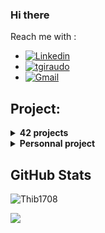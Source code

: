 ### Hi there

Reach me with :
  * [![Linkedin](https://img.shields.io/static/v1?label=&message=Linkedin&color=0A66C2&logo=linkedin)]([https://](https://www.linkedin.com/in/thibault-giraudon-547913240/))
  * [![tgiraudo](https://img.shields.io/static/v1?label=&message=tgiraudo&color=000000&logo=42)](https://profile.intra.42.fr/users/tgiraudo)
  * [![Gmail](https://img.shields.io/static/v1?label=&message=Gmail&color=%23808080&logo=gmail)](mailto:thibault.giraudon@gmail.com)

## Project:
<p>
 
[l1]: https://github.com/Thib1708/libft
[l2]: https://github.com/Thib1708/ft_printf
[l3]: https://github.com/Thib1708/get_next_line
[l4]: https://github.com/Thib1708/fdf
[l5]: https://github.com/Thib1708/push_swap
[l6]: https://github.com/Thib1708/pipex
[l7]: https://github.com/Thib1708/minishell
[l8]: https://github.com/Thib1708/philo
[l9]: https://github.com/Thib1708/Basket
[l10]: https://github.com/eliaszanotti/cub3D
[l11]: https://github.com/Thib1708/cpp00
[l12]: https://github.com/Thib1708/cpp01
[l13]: https://github.com/Thib1708/cpp02
[l14]: https://github.com/Thib1708/cpp03
[l15]: https://github.com/Thib1708/cpp04
[l16]: https://github.com/Thib1708/cpp00

<details close> <summary><b>42 projects</b></summary>
   
   * [<kbd>CppModules](l11)
     * [<kbd>Cpp00](l11) <img height="13" width="13" src="https://github.com/devicons/devicon/blob/master/icons/cplusplus/cplusplus-original.svg" alt="c">
     * [<kbd>Cpp01](l12) <img height="13" width="13" src="https://github.com/devicons/devicon/blob/master/icons/cplusplus/cplusplus-original.svg" alt="c">
     * [<kbd>Cpp02](l13) <img height="13" width="13" src="https://github.com/devicons/devicon/blob/master/icons/cplusplus/cplusplus-original.svg" alt="c">
     * [<kbd>Cpp03](l14) <img height="13" width="13" src="https://github.com/devicons/devicon/blob/master/icons/cplusplus/cplusplus-original.svg" alt="c">
     * [<kbd>Cpp04](l15) <img height="13" width="13" src="https://github.com/devicons/devicon/blob/master/icons/cplusplus/cplusplus-original.svg" alt="c">
     * [<kbd>Cpp05](l16) <img height="13" width="13" src="https://github.com/devicons/devicon/blob/master/icons/cplusplus/cplusplus-original.svg" alt="c">
   * [<kbd>Cub3D](l10) <img height="13" width="13" src="https://github.com/devicons/devicon/blob/master/icons/c/c-original.svg" alt="c">
   * [<kbd>Philosophers](l8) <img height="13" width="13" src="https://github.com/devicons/devicon/blob/master/icons/c/c-original.svg" alt="c">
   * [<kbd>Minishell](l7) <img height="13" width="13" src="https://github.com/devicons/devicon/blob/master/icons/c/c-original.svg" alt="c">
   * [<kbd>Pipex](l6) <img height="13" width="13" src="https://github.com/devicons/devicon/blob/master/icons/c/c-original.svg" alt="c">
   * [<kbd>Push_swap](l5) <img height="13" width="13" src="https://github.com/devicons/devicon/blob/master/icons/c/c-original.svg" alt="c">
   * [<kbd>Fdf](l4) <img height="13" width="13" src="https://github.com/devicons/devicon/blob/master/icons/c/c-original.svg" alt="c">
   * [<kbd>Get_next_line](l3) <img height="13" width="13" src="https://github.com/devicons/devicon/blob/master/icons/c/c-original.svg" alt="c">
   * [<kbd>ft_printf](l2) <img height="13" width="13" src="https://github.com/devicons/devicon/blob/master/icons/c/c-original.svg" alt="c">
   * [<kbd>Libft](l1) <img height="13" width="13" src="https://github.com/devicons/devicon/blob/master/icons/c/c-original.svg" alt="c">
 </details>
 
<details close>
  <summary><b>Personnal project</b></summary>
 
   * [<kbd>Basket](l9) <img height="15" width="13" src="https://github.com/Thib1708/Thib1708/blob/main/assets/swift-icon.svg" alt="swift">
 </details>
</p>

## GitHub Stats   

<p><img src="https://github-readme-stats.vercel.app/api?username=Thib1708&show_icons=true&theme=dark" alt="Thib1708" />
<p><img src="https://github-readme-stats.vercel.app/api/top-langs/?username=Thib1708&layout=compact&count_private=true&theme=dark" />
